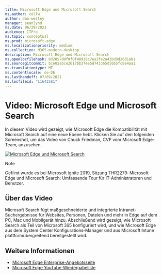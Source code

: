 ```yaml
---
title: Microsoft Edge und Microsoft Search
ms.author: collw
author: dan-wesley
manager: seanlynd
ms.date: 06/29/2021
audience: ITPro
ms.topic: conceptual
ms.prod: microsoft-edge
ms.localizationpriority: medium
ms.collection: M365-modern-desktop
description: Microsoft Edge und Microsoft Search
ms.openlocfilehash: 0d2057ddf0f0f48938c7ea2fe2a43bd0d26d1ab1
ms.sourcegitcommit: bce02a5ce2617bb37ee5d743365d50b5fc8e4aa1
ms.translationtype: MT
ms.contentlocale: de-DE
ms.lasthandoff: 07/09/2021
ms.locfileid: "11642581"
---
```

# <a name="video-microsoft-edge-and-microsoft-search"></a>Video: Microsoft Edge und Microsoft Search

In diesem Video wird gezeigt, wie Microsoft Edge die Kompatibilität mit Microsoft Search auf eine neue Ebene hebt. Klicken Sie auf den folgenden Screenshot, um das Video von Chuck Friedman, CVP vom Microsoft Edge-Team, anzusehen.

[![Microsoft Edge und Microsoft Search](https://res.cloudinary.com/marcomontalbano/image/upload/v1592253564/video_to_markdown/images/youtube--7LfNqmJkeTM-c05b58ac6eb4c4700831b2b3070cd403.jpg)](http://www.youtube.com/watch?v=7LfNqmJkeTM "Microsoft Edge and Microsoft Search")

> [!NOTE]
> Gefilmt wurde es bei Microsoft Ignite 2019, Sitzung THR2279: Microsoft Edge und Microsoft Search: Umfassende Tour für IT-Administratoren und Benutzer.

## <a name="about-the-video"></a>Über das Video

Microsoft Search fügt maßgeschneiderte und integrierte Intranet-Suchergebnisse für Websites, Personen, Dateien und mehr in Edge auf dem PC, Mac und Mobilgerät hinzu. Abschließend wird gezeigt, wie Microsoft Search als Teil von Microsoft 365 konfiguriert wird, und wie Microsoft Edge aus dem System Center Konfigurations-Manager und aus Microsoft Intune plattformübergreifend bereitgestellt wird.

## <a name="see-also"></a>Weitere Informationen

- [Microsoft Edge Enterprise-Angebotsseite](https://aka.ms/EdgeEnterprise)
- [Microsoft Edge YouTube-Wiedergabeliste](https://www.youtube.com/playlist?list=PLXtHYVsvn_b-uXh1tMeYpT-0iD8tD3tFy)
